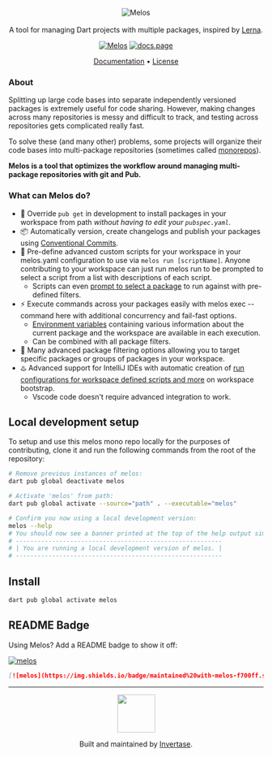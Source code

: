 <p align="center">
  <img src="https://static.invertase.io/assets/melos-logo.png" alt="Melos" /> <br /><br />
  <span>A tool for managing Dart projects with multiple packages, inspired by <a href="https://lerna.js.org">Lerna</a>.</span>
</p>

<p align="center">
  <a href="https://github.com/invertase/melos#readme-badge"><img src="https://img.shields.io/badge/maintained%20with-melos-f700ff.svg?style=flat-square" alt="Melos" /></a>
  <a href="https://docs.page"><img src="https://img.shields.io/badge/powered%20by-docs.page-34C4AC.svg?style=flat-square" alt="docs.page" /></a>
</p>


<p align="center">
  <a href="https://melos.invertase.dev">Documentation</a> &bull; 
  <a href="https://github.com/invertase/melos/blob/master/LICENSE">License</a>
</p>

### About

Splitting up large code bases into separate independently versioned packages is extremely useful for code sharing. However, making changes across many repositories is messy and difficult to track, and testing across repositories gets complicated really fast.

To solve these (and many other) problems, some projects will organize their code bases into multi-package repositories (sometimes called [monorepos](https://en.wikipedia.org/wiki/Monorepohttps://en.wikipedia.org/wiki/Monorepo)).

**Melos is a tool that optimizes the workflow around managing multi-package repositories with git and Pub.**

### What can Melos do?

- 🔗 Override `pub get` in development to install packages in your workspace from path _without having to edit your `pubspec.yaml`_.
- 📦 Automatically version, create changelogs and publish your packages using [Conventional Commits](https://www.conventionalcommits.org/en/v1.0.0/).
- 📜 Pre-define advanced custom scripts for your workspace in your melos.yaml configuration to use via `melos run [scriptName]`. Anyone contributing to your workspace can just run melos run to be prompted to select a script from a list with descriptions of each script.
  - Scripts can even [prompt to select a package](https://github.com/invertase/melos/pull/34) to run against with pre-defined filters.
- ⚡ Execute commands across your packages easily with melos exec -- command here with additional concurrency and fail-fast options.
  - [Environment variables](https://github.com/invertase/melos/issues/3) containing various information about the current package and the workspace are available in each execution.
  - Can be combined with all package filters.
- 🎯 Many advanced package filtering options allowing you to target specific packages or groups of packages in your workspace.
- ♨️ Advanced support for IntelliJ IDEs with automatic creation of [run configurations for workspace defined scripts and more](https://github.com/invertase/melos/issues/9) on workspace bootstrap.
  - Vscode code doesn't require advanced integration to work.

## Local development setup

To setup and use this melos mono repo locally for the purposes of contributing, clone it and run the following commands from the root of the repository:

```bash
# Remove previous instances of melos:
dart pub global deactivate melos

# Activate 'melos' from path:
dart pub global activate --source="path" . --executable="melos"

# Confirm you now using a local development version:
melos --help
# You should now see a banner printed at the top of the help output similar to:
# ---------------------------------------------------------
# | You are running a local development version of melos. |
# ---------------------------------------------------------
```

## Install

```bash
dart pub global activate melos
```

## README Badge

Using Melos? Add a README badge to show it off:

[![melos](https://img.shields.io/badge/maintained%20with-melos-f700ff.svg?style=flat-square)](https://github.com/invertase/melos)

```markdown
[![melos](https://img.shields.io/badge/maintained%20with-melos-f700ff.svg?style=flat-square)](https://github.com/invertase/melos)
```

---

<p align="center">
  <a href="https://invertase.io/?utm_source=readme&utm_medium=footer&utm_campaign=melos">
    <img width="75px" src="https://static.invertase.io/assets/invertase/invertase-rounded-avatar.png">
  </a>
  <p align="center">
    Built and maintained by <a href="https://invertase.io/?utm_source=readme&utm_medium=footer&utm_campaign=melos">Invertase</a>.
  </p>
</p>
